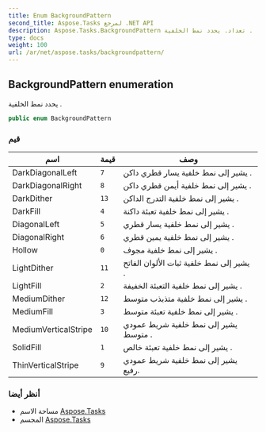 ```yaml
---
title: Enum BackgroundPattern
second_title: Aspose.Tasks لمرجع .NET API
description: Aspose.Tasks.BackgroundPattern تعداد. يحدد نمط الخلفية .
type: docs
weight: 100
url: /ar/net/aspose.tasks/backgroundpattern/
---
```

## BackgroundPattern enumeration

يحدد نمط الخلفية .

```csharp
public enum BackgroundPattern
```

### قيم

| اسم | قيمة | وصف |
| --- | --- | --- |
| DarkDiagonalLeft | `7` | يشير إلى نمط خلفية يسار قطري داكن . |
| DarkDiagonalRight | `8` | يشير إلى نمط خلفية أيمن قطري داكن . |
| DarkDither | `13` | يشير إلى نمط خلفية التدرج الداكن . |
| DarkFill | `4` | يشير إلى نمط خلفية تعبئة داكنة . |
| DiagonalLeft | `5` | يشير إلى نمط خلفية يسار قطري . |
| DiagonalRight | `6` | يشير إلى نمط خلفية يمين قطري . |
| Hollow | `0` | يشير إلى نمط خلفية مجوف . |
| LightDither | `11` | يشير إلى نمط خلفية ثبات الألوان الفاتح . |
| LightFill | `2` | يشير إلى نمط خلفية التعبئة الخفيفة . |
| MediumDither | `12` | يشير إلى نمط خلفية متذبذب متوسط . |
| MediumFill | `3` | يشير إلى نمط خلفية تعبئة متوسط . |
| MediumVerticalStripe | `10` | يشير إلى نمط خلفية شريط عمودي متوسط . |
| SolidFill | `1` | يشير إلى نمط خلفية تعبئة خالص . |
| ThinVerticalStripe | `9` | يشير إلى نمط خلفية شريط عمودي رفيع. |

### أنظر أيضا

* مساحة الاسم [Aspose.Tasks](../../aspose.tasks/)
* المجسم [Aspose.Tasks](../../)



